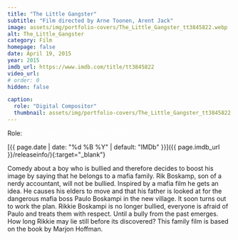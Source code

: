 ```yaml
---
title: "The Little Gangster"
subtitle: "Film directed by Arne Toonen, Arent Jack"
image: assets/img/portfolio-covers/The_Little_Gangster_tt3845822.webp
alt: The_Little_Gangster
category: Film
homepage: false
date: April 19, 2015
year: 2015
imdb_url: https://www.imdb.com/title/tt3845822
video_url: 
# order: 0
hidden: false

caption:
  role: "Digital Compositor"
  thumbnail: assets/img/portfolio-covers/The_Little_Gangster_tt3845822.webp
---
```

Role: <span style="color:white">{{ page.caption.role | default: "N/A" }}</span>

[{{ page.date | date: "%d %B %Y" | default: "IMDb" }}]({{ page.imdb_url }}/releaseinfo/){:target="_blank"}

Comedy about a boy who is bullied and therefore decides to boost his image by saying that he belongs to a mafia family. Rik Boskamp, son of a nerdy accountant, will not be bullied. Inspired by a mafia film he gets an idea. He causes his elders to move and that his father is looked at for the dangerous mafia boss Paulo Boskampi in the new village. It soon turns out to work the plan. Rikkie Boskampi is no longer bullied, everyone is afraid of Paulo and treats them with respect. Until a bully from the past emerges. How long Rikkie may lie still before its discovered? This family film is based on the book by Marjon Hoffman.
